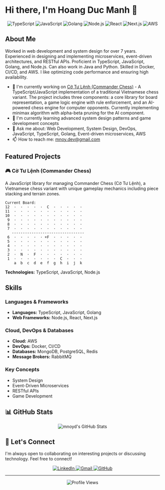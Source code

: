 # Hi there, I'm Hoang Duc Manh 👋

<div align="center">
  <img src="https://img.shields.io/badge/TypeScript-007ACC?style=for-the-badge&logo=typescript&logoColor=white" alt="TypeScript"/>
  <img src="https://img.shields.io/badge/JavaScript-F7DF1E?style=for-the-badge&logo=javascript&logoColor=black" alt="JavaScript"/>
  <img src="https://img.shields.io/badge/Go-00ADD8?style=for-the-badge&logo=go&logoColor=white" alt="Golang"/>
  <img src="https://img.shields.io/badge/Node.js-43853D?style=for-the-badge&logo=node.js&logoColor=white" alt="Node.js"/>
  <img src="https://img.shields.io/badge/React-20232A?style=for-the-badge&logo=react&logoColor=61DAFB" alt="React"/>
  <img src="https://img.shields.io/badge/Next.js-000000?style=for-the-badge&logo=next.js&logoColor=white" alt="Next.js"/>
  <img src="https://img.shields.io/badge/AWS-232F3E?style=for-the-badge&logo=amazon-aws&logoColor=white" alt="AWS"/>
</div>

## About Me

Worked in web development and system design for over 7 years. Experienced in designing and implementing microservices, event-driven architectures, and RESTful APIs. Proficient in TypeScript, JavaScript, Golang, and Node.js. Can also work in Java and Python. Skilled in Docker, CI/CD, and AWS. I like optimizing code performance and ensuring high availability.

- 🔭 I'm currently working on [Cờ Tư Lệnh (Commander Chess)](https://github.com/mnoyd/cotulenh-monorepo) - A TypeScript/JavaScript implementation of a traditional Vietnamese chess variant. The project includes three components: a core library for board representation, a game logic engine with rule enforcement, and an AI-powered chess engine for computer opponents. Currently implementing minimax algorithm with alpha-beta pruning for the AI component.
- 🌱 I'm currently learning advanced system design patterns and game development concepts
- 💬 Ask me about: Web Development, System Design, DevOps, JavaScript, TypeScript, Golang, Event-driven microservices, AWS
- 📫 How to reach me: [mnoy.dev@gmail.com](mailto:mnoy.dev@gmail.com)

## Featured Projects

### 🎮 Cờ Tư Lệnh (Commander Chess)

A JavaScript library for managing Commander Chess (Cờ Tư Lệnh), a Vietnamese chess variant with unique gameplay mechanics including piece stacking and terrain zones.

```
Current Board:
12  ·  ·  ·  ·  ·  C  ·  ·  ·  ·  ·
11  ·  ·  ·  ·  ·  ·  ·  ·  ·  ·  ·
10  ·  ·  ·  ·  ·  ·  ·  ·  ·  ·  ·
 9  ·  ·  ·  ·  ·  ·  ·  ·  ·  ·  ·
 8  ·  ·  ·  ·  ·  ·  ·  ·  ·  ·  ·
 7  ·  ·  ·  ·  ·  ·  ·  ·  ·  ·  ·
   ---------------------------------
 6  ·  ·  ·  ·  · +F  ·  ·  ·  ·  ·
 5  ·  ·  ·  ·  ·  ·  ·  ·  ·  ·  ·
 4  ·  ·  ·  ·  ·  ·  ·  ·  ·  ·  ·
 3  ·  ·  ·  ·  ·  ·  ·  ·  ·  ·  ·
 2  ·  N  ·  F  ·  ·  ·  ·  ·  ·  ·
 1  ·  ·  ·  ·  ·  ·  ·  C  ·  ·  ·
    a  b  c  d  e  f  g  h  i  j  k
```

**Technologies:** TypeScript, JavaScript, Node.js

## Skills

### Languages & Frameworks
*   **Languages:** TypeScript, JavaScript, Golang
*   **Web Frameworks:** Node.js, React, Next.js

### Cloud, DevOps & Databases
*   **Cloud:** AWS
*   **DevOps:** Docker, CI/CD
*   **Databases:** MongoDB, PostgreSQL, Redis
*   **Message Brokers:** RabbitMQ

### Key Concepts
*   System Design
*   Event-Driven Microservices
*   RESTful APIs
*   Game Development

## 📊 GitHub Stats

<p align="center">
  <img src="https://github-readme-stats.vercel.app/api?username=mnoyd&show_icons=true&theme=tokyonight&hide_border=true&count_private=true" alt="mnoyd's GitHub Stats" />
  <br/>
</p>

## 🤝 Let's Connect

I'm always open to collaborating on interesting projects or discussing technology. Feel free to connect!

<p align="center">
  <a href="https://linkedin.com/in/mnoyd" target="_blank">
    <img src="https://img.shields.io/badge/LinkedIn-0077B5?style=for-the-badge&logo=linkedin&logoColor=white" alt="LinkedIn"/>
  </a>
  <a href="mailto:mnoy.dev@gmail.com">
    <img src="https://img.shields.io/badge/Gmail-D14836?style=for-the-badge&logo=gmail&logoColor=white" alt="Gmail"/>
  </a>
  <a href="https://github.com/mnoyd" target="_blank">
    <img src="https://img.shields.io/badge/GitHub-100000?style=for-the-badge&logo=github&logoColor=white" alt="GitHub"/>
  </a>
</p>

---

<p align="center">
  <img src="https://komarev.com/ghpvc/?username=mnoyd&color=blue&style=flat-square" alt="Profile Views" />
</p>
